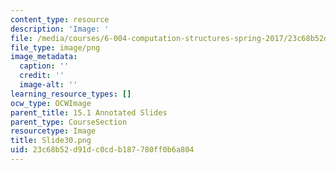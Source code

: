 ```yaml
---
content_type: resource
description: 'Image: '
file: /media/courses/6-004-computation-structures-spring-2017/23c68b52d91dc0cdb187780ff0b6a804_Slide30.png
file_type: image/png
image_metadata:
  caption: ''
  credit: ''
  image-alt: ''
learning_resource_types: []
ocw_type: OCWImage
parent_title: 15.1 Annotated Slides
parent_type: CourseSection
resourcetype: Image
title: Slide30.png
uid: 23c68b52-d91d-c0cd-b187-780ff0b6a804
---
```

